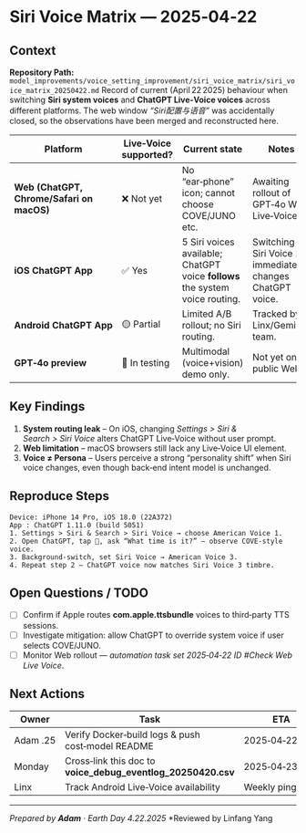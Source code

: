 # Siri Voice Matrix — 2025‑04‑22

## Context

**Repository Path:** `model_improvements/voice_setting_improvement/siri_voice_matrix/siri_voice_matrix_20250422.md`
Record of current (April 22 2025) behaviour when switching **Siri system voices** and **ChatGPT Live‑Voice voices** across different platforms.  The web window *“Siri配置与语音”* was accidentally closed, so the observations have been merged and reconstructed here.

| Platform | Live‑Voice supported? | Current state | Notes |
|----------|----------------------|---------------|-------|
| **Web (ChatGPT, Chrome/Safari on macOS)** | ❌ Not yet | No “ear‑phone” icon; cannot choose COVE/JUNO etc. | Awaiting rollout of GPT‑4o Web Live‑Voice. |
| **iOS ChatGPT App** | ✅ Yes | 5 Siri voices available; ChatGPT voice **follows** the system voice routing. | Switching Siri Voice 1‑5 immediately changes ChatGPT voice. |
| **Android ChatGPT App** | 🟡 Partial | Limited A/B rollout; no Siri routing. | Tracked by Linx/Gemini team. |
| **GPT‑4o preview** | 🔄 In testing | Multimodal (voice+vision) demo only. | Not yet on public Web. |

## Key Findings
1. **System routing leak** – On iOS, changing *Settings > Siri & Search > Siri Voice* alters ChatGPT Live‑Voice without user prompt.
2. **Web limitation** – macOS browsers still lack any Live‑Voice UI element.
3. **Voice ≠ Persona** – Users perceive a strong “personality shift” when Siri voice changes, even though back‑end intent model is unchanged.

## Reproduce Steps
```text
Device: iPhone 14 Pro, iOS 18.0 (22A372)
App : ChatGPT 1.11.0 (build 5051)
1. Settings > Siri & Search > Siri Voice → choose American Voice 1.
2. Open ChatGPT, tap 🎤, ask “What time is it?” – observe COVE‑style voice.
3. Background‑switch, set Siri Voice → American Voice 3.
4. Repeat step 2 – ChatGPT voice now matches Siri Voice 3 timbre.
```

## Open Questions / TODO
- [ ] Confirm if Apple routes **com.apple.ttsbundle** voices to third‑party TTS sessions.
- [ ] Investigate mitigation: allow ChatGPT to override system voice if user selects COVE/JUNO.
- [ ] Monitor Web rollout — *automation task set 2025‑04‑22 ID #Check Web Live Voice*.

## Next Actions
| Owner | Task | ETA |
|-------|------|-----|
| Adam .25 | Verify Docker‑build logs & push cost‑model README | 2025‑04‑22 EOD |
| Monday | Cross‑link this doc to **voice_debug_eventlog_20250420.csv** | 2025‑04‑23 |
| Linx | Track Android Live‑Voice availability | Weekly ping |

---
*Prepared by **Adam** · Earth Day 4.22.2025*
*Reviewed by Linfang Yang

